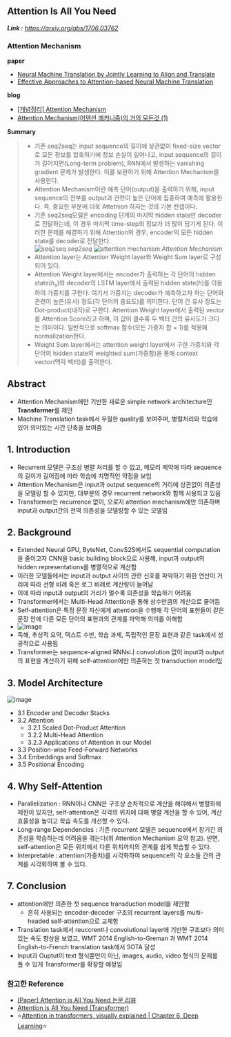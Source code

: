 ## Attention Is All You Need  
***Link :** https://arxiv.org/abs/1706.03762*

### Attention Mechanism

**paper**  
- [Neural Machine Translation by Jointly Learning to Align and Translate](https://arxiv.org/abs/1409.0473)  
- [Effective Approaches to Attention-based Neural Machine Translation](https://arxiv.org/abs/1508.04025)

**blog**  
- [[개념정리] Attention Mechanism](https://velog.io/@sjinu/개념정리-Attention-Mechanism)  
- [Attention Mechanism(어텐션 메커니즘)의 거의 모든것 (1)](https://bigdaheta.tistory.com/67)

**Summary**  
> - 기존 seq2seq는 input sequence의 길이에 상관없이 fixed-size vector로 모든 정보를 압축하기에 정보 손실이 일어나고, input sequence의 길이가 길어지면(Long-term problem), RNN에서 발생하는 vanishing gradient 문제가 발생한다. 이를 보완하기 위해 Attention Mechanism을 사용한다.    
> - Attention Mechanism이란 예측 단어(output)을 출력하기 위해, input sequence의 전부를 output과 관련이 높은 단어에 집중하여 예측에 활용한다. 즉, 중요한 부분에 더욱 Attetnion 하자는 것의 기본 컨셉이다.  
> - 기존 seq2seq모델은 encoding 단계의 마지막 hidden state만 decoder로 전달하는데, 이 경우 마지막 time-step의 정보가 더 많이 담기게 된다. 이러한 문제를 해결하기 위해 Attention의 경우, encoder의 모든 hidden state를 decoder로 전달한다.  
![seq2seq](https://github.com/All4Nothing/papers_repo/assets/81239098/09f2d447-1185-4834-a3fc-5199c627e342)
*seq2seq*
![attention mechanism](https://github.com/All4Nothing/papers_repo/assets/81239098/3828a39b-e973-4060-8cef-01ed98178571)
*Attention Mechanism*
> - Attention layer는 Attention Weight layer와 Weight Sum layer로 구성되어 있다.  
> - Attention Weight layer에서는 encoder가 출력하는 각 단어의 hidden state($h_s$)와 decoder의 LSTM layer에서 출력된 hidden state($h$)를 이용하여 가중치를 구한다. 여기서 가중치는 decoder가 예측하고자 하는 단어와 관련이 높은(유사) 정도(각 단어의 중요도)를 의미한다. 단어 간 유사 정도는 Dot-product(내적)로 구한다. Attention Weight layer에서 출력된 vector를 Attention Score라고 하며, 이 값이 클수록 두 벡터 간의 유사도가 크다는 의미이다. 일반적으로 softmax 함수(모든 가중치 합 = 1)를 적용해 normalization한다.  
> - Weight Sum layer에서는 attention weight layer에서 구한 가중치와 각 단어의 hidden state의 weighted sum(가중합)을 통해 context vector(맥락 벡터)를 출력한다.

## Abstract  
- Attention Mechanism에만 기반한 새로운 simple network architecture인 **Transformer**를 제안
- Machine Translation task에서 우월한 quality를 보여주며, 병렬처리와 학습에 있어 의미있는 시간 단축을 보여줌

## 1. Introduction  
- Recurrent 모델은 구조상 병렬 처리를 할 수 없고, 메모리 제약에 따라 sequence의 길이가 길어짐에 따라 학습에 치명적인 약점을 보임
- Attention Mechanism은 input과 output sequence의 거리에 상관없이 의존성을 모델링 할 수 있지만, 대부분의 경우 recurrent network와 함께 사용되고 있음
- Transformer는 recurrence 없이, 오로지 attention mechanism에만 의존하며 input과 output간의 전역 의존성을 모델링할 수 있는 모델임

## 2. Background  
- Extended Neural GPU, ByteNet, ConvS2S에서도 sequential computation을 줄이고자 CNN을 basic building block으로 사용해, input과 output의 hidden representations를 병렬적으로 계산함
- 이러한 모델들에서는 input과 output 사이의 관련 신호를 파악하기 위한 연산이 거리에 따라 선형 비례 혹은 로그 비례로 계산량이 늘어남
- 이에 따라 input과 output의 거리가 멀수록 의존성을 학습하기 어려움
- Transformer에서는 Multi-Head Attention을 통해 상수만큼의 계산으로 줄어듬
- Self-attention은 특정 문장 자신에게 attention을 수행해 각 단어의 표현들이 같은 문장 안에 다른 모든 단어의 표현과의 관계를 파악해 의미를 이해함
- ![image](https://github.com/All4Nothing/papers_repo/assets/81239098/76765994-c1fb-48c5-a12f-0921eca4a01d)
- 독해, 추상적 요약, 텍스트 수반, 학습 과제, 독립적인 문장 표현과 같은 task에서 성공적으로 사용됨
- Transformer는 sequence-aligned RNNs나 convolution 없이 input과 output의 표현을 계산하기 위해 self-attention에만 의존하는 첫 transduction model임

## 3. Model Architecture
![image](https://github.com/user-attachments/assets/966b6813-fbb4-4aef-a425-876aa067edbb)
- 3.1 Encoder and Decoder Stacks
- 3.2 Attention
  - 3.2.1 Scaled Dot-Product Attention
  - 3.2.2 Multi-Head Attention
  - 3.2.3 Applications of Attention in our Model
- 3.3 Position-wise Feed-Forward Networks
- 3.4 Embeddings and Softmax
- 3.5 Positional Encoding

## 4. Why Self-Attention
- Parallelization : RNN이나 CNN은 구조상 순차적으로 계산을 해야해서 병렬화에 제한이 있지만, self-attention은 각각의 위치에 대해 병렬 계산을 할 수 있어, 계산 효울성을 높이고 학습 속도를 개선할 수 있다.
- Long-range Dependencies : 기존 recurrent 모델은 sequence에서 장기간 의존성을 학습하는데 어려움을 겪는다(위 Attention Mechanism 요약 참고). 반면, self-attention은 모든 위치에서 다른 위치까지의 관계를 쉽게 학습할 수 있다.
- Interpretable : attention(가중치)를 시각화하여 sequence의 각 요소들 간의 관계를 시각화하여 볼 수 있다.
## 7. Conclusion
- attention에만 의존한 첫 sequence transduction model을 제안함
  - 흔히 사용되는 encoder-decoder 구조의 recurrent layers를 multi-headed self-attention으로 교체함
- Translation task에서 reuccrent나 convolutional layer에 기반한 구조보다 의미있는 속도 향상을 보였고, WMT 2014 English-to-Greman 과 WMT 2014 English-to-French translation task에서 SOTA 달성
- Input과 Ouptut이 text 형식뿐만이 아닌, images, audio, video 형식의 문제를 풀 수 있게 Transformer를 확장할 예정임


### 참고한 Reference
- [[Paper] Attention is All You Need 논문 리뷰](https://velog.io/@qtly_u/Attention-is-All-You-Need-%EB%85%BC%EB%AC%B8-%EB%A6%AC%EB%B7%B0)  
- [Attention is All You Need (Transformer)](https://velog.io/@tobigs-nlp/Attention-is-All-You-Need-Transformer)
- :star:[Attention in transformers, visually explained | Chapter 6, Deep Learning](https://youtu.be/eMlx5fFNoYc?si=xfTyAT-hOrBJXC6V):star:
